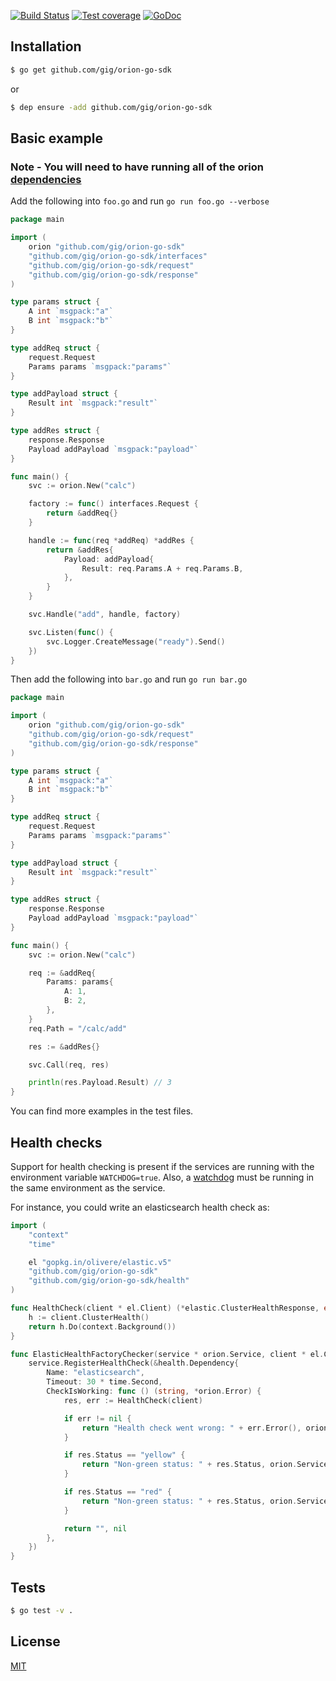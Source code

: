 [![Build Status][travis-image]][travis-url] 
[![Test coverage][coveralls-image]][coveralls-url]
[![GoDoc][godoc-image]][godoc-url]

## Installation

```sh
$ go get github.com/gig/orion-go-sdk
```

or

```sh
$ dep ensure -add github.com/gig/orion-go-sdk
```

## Basic example

### Note - You will need to have running all of the orion [dependencies](https://github.com/gig/orion)

Add the following into `foo.go` and run `go run foo.go --verbose`

```go
package main

import (
	orion "github.com/gig/orion-go-sdk"
	"github.com/gig/orion-go-sdk/interfaces"
	"github.com/gig/orion-go-sdk/request"
	"github.com/gig/orion-go-sdk/response"
)

type params struct {
	A int `msgpack:"a"`
	B int `msgpack:"b"`
}

type addReq struct {
	request.Request
	Params params `msgpack:"params"`
}

type addPayload struct {
	Result int `msgpack:"result"`
}

type addRes struct {
	response.Response
	Payload addPayload `msgpack:"payload"`
}

func main() {
	svc := orion.New("calc")

	factory := func() interfaces.Request {
		return &addReq{}
	}

	handle := func(req *addReq) *addRes {
		return &addRes{
			Payload: addPayload{
				Result: req.Params.A + req.Params.B,
			},
		}
	}

	svc.Handle("add", handle, factory)

	svc.Listen(func() {
		svc.Logger.CreateMessage("ready").Send()
	})
}
```

Then add the following into `bar.go` and run `go run bar.go`

```go
package main

import (
	orion "github.com/gig/orion-go-sdk"
	"github.com/gig/orion-go-sdk/request"
	"github.com/gig/orion-go-sdk/response"
)

type params struct {
	A int `msgpack:"a"`
	B int `msgpack:"b"`
}

type addReq struct {
	request.Request
	Params params `msgpack:"params"`
}

type addPayload struct {
	Result int `msgpack:"result"`
}

type addRes struct {
	response.Response
	Payload addPayload `msgpack:"payload"`
}

func main() {
	svc := orion.New("calc")

	req := &addReq{
		Params: params{
			A: 1,
			B: 2,
		},
	}
	req.Path = "/calc/add"

	res := &addRes{}

	svc.Call(req, res)

	println(res.Payload.Result) // 3
}
```

You can find more examples in the test files.

## Health checks

Support for health checking is present if the services are running with the environment variable `WATCHDOG=true`. Also,
a [watchdog](https://github.com/GiG/orion-watchdog) must be running in the same environment as the service.

For instance, you could write an elasticsearch health check as:

```go
import (
    "context"
	"time"

	el "gopkg.in/olivere/elastic.v5"
	"github.com/gig/orion-go-sdk"
	"github.com/gig/orion-go-sdk/health"
)

func HealthCheck(client * el.Client) (*elastic.ClusterHealthResponse, error) {
	h := client.ClusterHealth()
	return h.Do(context.Background())
}

func ElasticHealthFactoryChecker(service * orion.Service, client * el.Client)  {
	service.RegisterHealthCheck(&health.Dependency{
		Name: "elasticsearch",
		Timeout: 30 * time.Second,
		CheckIsWorking: func () (string, *orion.Error) {
			res, err := HealthCheck(client)

			if err != nil {
				return "Health check went wrong: " + err.Error(), orion.ServiceError(string(health.HC_CRIT))
			}

			if res.Status == "yellow" {
				return "Non-green status: " + res.Status, orion.ServiceError(string(health.HC_WARN))
			}

			if res.Status == "red" {
				return "Non-green status: " + res.Status, orion.ServiceError(string(health.HC_CRIT))
			}

			return "", nil
		},
	})
}
```

## Tests

```bash
$ go test -v .
```

## License

[MIT](https://github.com/gig/orion-go-sdk/blob/master/LICENSE)

[travis-image]: https://travis-ci.org/GiG/orion-go-sdk.svg?branch=master
[travis-url]: https://travis-ci.org/GiG/orion-go-sdk/
[coveralls-image]: https://coveralls.io/repos/GiG/orion-go-sdk/badge.svg
[coveralls-url]: https://coveralls.io/r/GiG/orion-go-sdk
[godoc-image]: https://godoc.org/github.com/gig/orion-go-sdk?status.svg
[godoc-url]: https://godoc.org/github.com/gig/orion-go-sdk
